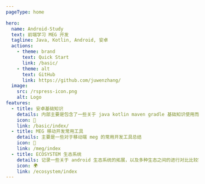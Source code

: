 ```yaml
---
pageType: home

hero:
  name: Android-Study
  text: 前端学习 MEG 开发
  tagline: Java, Kotlin, Android, 安卓
  actions:
    - theme: brand
      text: Quick Start
      link: /basic/
    - theme: alt
      text: GitHub
      link: https://github.com/juwenzhang/
  image:
    src: /rspress-icon.png
    alt: Logo
features:
  - title: 安卓基础知识
    details: 内部主要是包含了一些关于 java kotlin maven gradle 基础知识使用而已
    icon: 📕
    link: /basic/index/
  - title: MEG 移动开发常用工具
    details: 主要是一些对于移动端 meg 的常用开发工具总结
    icon: 🔧
    link: /meg/index
  - title: ECOSYSTEM 生态系统
    details: 记录一些关于 android 生态系统的拓展，以及多种生态之间的进行对比比较实现
    icon: 🌍
    link: /ecosystem/index
---
```

